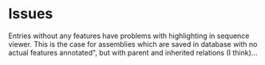 # Issues

Entries without any features have problems with highlighting in sequence viewer. This is the case for assemblies which are saved in database with no actual features annotated", but with parent and inherited relations (I think)...

